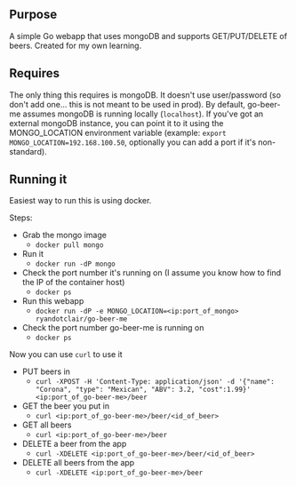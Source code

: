 ## Purpose
A simple Go webapp that uses mongoDB and supports GET/PUT/DELETE of beers. Created for my own learning.

## Requires

The only thing this requires is mongoDB. It doesn't use user/password (so don't add one... this is not meant to be used in prod). By default, go-beer-me assumes mongoDB is running locally (`localhost`). If you've got an external mongoDB instance, you can point it to it using the MONGO_LOCATION environment variable (example: `export MONGO_LOCATION=192.168.100.50`, optionally you can add a port if it's non-standard).

## Running it

Easiest way to run this is using docker.

Steps:

+ Grab the mongo image
  + `docker pull mongo`
+ Run it
  + `docker run -dP mongo`
+ Check the port number it's running on (I assume you know how to find the IP of the container host)
  + `docker ps`
+ Run this webapp
  + `docker run -dP -e MONGO_LOCATION=<ip:port_of_mongo> ryandotclair/go-beer-me`
+ Check the port number go-beer-me is running on
  + `docker ps`

Now you can use `curl` to use it

+ PUT beers in
  + `curl -XPOST -H 'Content-Type: application/json' -d '{"name": "Corona", "type": "Mexican", "ABV": 3.2, "cost":1.99}' <ip:port_of_go-beer-me>/beer`
+ GET the beer you put in
  + `curl <ip:port_of_go-beer-me>/beer/<id_of_beer>`
+ GET all beers
  + `curl <ip:port_of_go-beer-me>/beer`
+ DELETE a beer from the app
  + `curl -XDELETE <ip:port_of_go-beer-me>/beer/<id_of_beer>`
+ DELETE all beers from the app
  + `curl -XDELETE <ip:port_of_go-beer-me>/beer`
